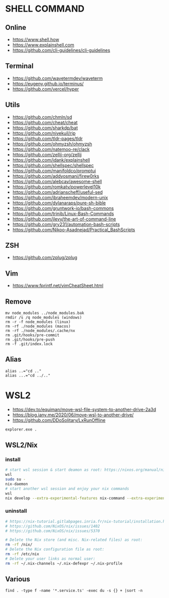# SHELL COMMAND

## Online

- https://www.shell.how
- https://www.explainshell.com
- https://github.com/cli-guidelines/cli-guidelines

## Terminal

- https://github.com/wavetermdev/waveterm
- https://eugeny.github.io/terminus/
- https://github.com/vercel/hyper

## Utils

- https://github.com/chmln/sd
- https://github.com/cheat/cheat
- https://github.com/sharkdp/bat
- https://github.com/nivekuil/rip
- https://github.com/tldr-pages/tldr
- https://github.com/ohmyzsh/ohmyzsh
- https://github.com/natemoo-re/clack
- https://github.com/zellij-org/zellij
- https://github.com/idank/explainshell
- https://github.com/shellspec/shellspec
- https://github.com/manifoldco/promptui
- https://github.com/addyosmani/firew0rks
- https://github.com/alebcay/awesome-shell
- https://github.com/romkatv/powerlevel10k
- https://github.com/adrianscheff/useful-sed
- https://github.com/ibraheemdev/modern-unix
- https://github.com/dylanaraps/pure-sh-bible
- https://github.com/gruntwork-io/bash-commons
- https://github.com/trinib/Linux-Bash-Commands
- https://github.com/jlevy/the-art-of-command-line
- https://github.com/grv231/automation-bash-scripts
- https://github.com/Nikoo-Asadnejad/Practical_BashScripts

## ZSH

- https://github.com/zplug/zplug

## Vim

- https://www.fprintf.net/vimCheatSheet.html

## Remove

```
mv node_modules ../node_modules.bak
rmdir /s /q node_modules (windows)
rm -r -f node_modules (linux)
rm -rf ./node_modules (macos)
rm -rf ./node_modules/.cache/nx
rm .git/hooks/pre-commit
rm .git/hooks/pre-push
rm -f .git/index.lock
```

## Alias

```
alias ..="cd .."
alias ...="cd ../.."
```

# WSL2

- https://dev.to/equiman/move-wsl-file-system-to-another-drive-2a3d
- https://blog.iany.me/2020/06/move-wsl-to-another-drive/
- https://github.com/DDoSolitary/LxRunOffline

```bash
explorer.exe .
```

## WSL2/Nix

### install

```bash
# start wsl session & start deamon as root: https://nixos.org/manual/nix/stable/installation/multi-user.html
wsl
sudo su -
nix-daemon
# start another wsl session and enjoy your nix commands
wsl
nix develop --extra-experimental-features nix-command --extra-experimental-features flakes
```

### uninstall

```bash
# https://nix-tutorial.gitlabpages.inria.fr/nix-tutorial/installation.html
# https://github.com/NixOS/nix/issues/1402
# https://github.com/NixOS/nix/issues/5370

# Delete the Nix store (and misc. Nix-related files) as root: 
rm -rf /nix/
# Delete the Nix configuration file as root: 
rm -rf /etc/nix
# Delete your user links as normal user: 
rm -rf ~/.nix-channels ~/.nix-defexpr ~/.nix-profile
```

## Various

```
find . -type f -name '*.service.ts' -exec du -s {} + |sort -n
```